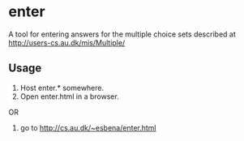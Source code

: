 enter
=====

A tool for entering answers for the multiple choice sets described at http://users-cs.au.dk/mis/Multiple/

Usage
-----

1. Host enter.* somewhere.
2. Open enter.html in a browser.

OR

1. go to http://cs.au.dk/~esbena/enter.html
